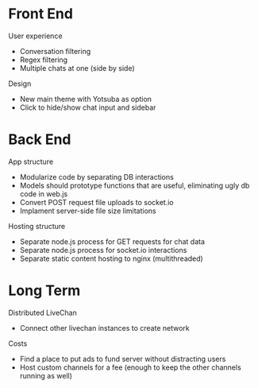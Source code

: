 Front End
====

User experience
- Conversation filtering
- Regex filtering
- Multiple chats at one (side by side)

Design
- New main theme with Yotsuba as option
- Click to hide/show chat input and sidebar

Back End
====

App structure
- Modularize code by separating DB interactions
- Models should prototype functions that are useful, eliminating ugly db code in web.js
- Convert POST request file uploads to socket.io
- Implament server-side file size limitations


Hosting structure
- Separate node.js process for GET requests for chat data
- Separate node.js process for socket.io interactions
- Separate static content hosting to nginx (multithreaded)

Long Term
====

Distributed LiveChan
- Connect other livechan instances to create network

Costs
- Find a place to put ads to fund server without distracting users
- Host custom channels for a fee (enough to keep the other channels running as well)
